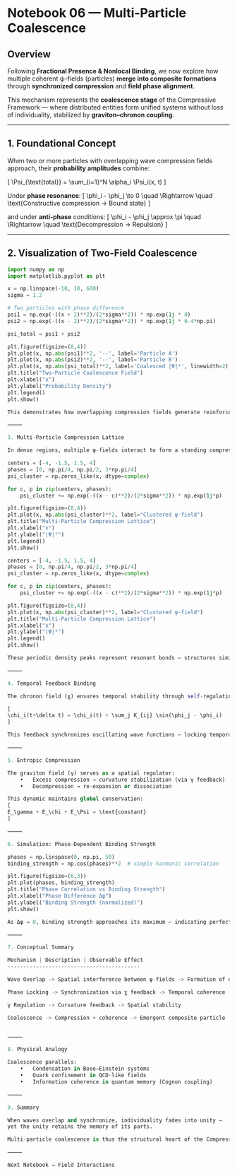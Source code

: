 # Notebook 06 — Multi-Particle Coalescence

## Overview

Following **Fractional Presence & Nonlocal Binding**, we now explore how multiple coherent ψ-fields (particles) **merge into composite formations** through **synchronized compression** and **field phase alignment**.

This mechanism represents the **coalescence stage** of the Compressive Framework — where distributed entities form unified systems without loss of individuality, stabilized by **graviton–chronon coupling**.

---

## 1. Foundational Concept

When two or more particles with overlapping wave compression fields approach,
their **probability amplitudes** combine:

\[
\Psi_{\text{total}} = \sum_{i=1}^N \alpha_i \Psi_i(x, t)
\]

Under **phase resonance**:
\[
\phi_i - \phi_j \to 0 \quad \Rightarrow \quad \text{Constructive compression → Bound state}
\]

and under **anti-phase** conditions:
\[
\phi_i - \phi_j \approx \pi \quad \Rightarrow \quad \text{Decompression → Repulsion}
\]

---

## 2. Visualization of Two-Field Coalescence

```python
import numpy as np
import matplotlib.pyplot as plt

x = np.linspace(-10, 10, 600)
sigma = 1.2

# Two particles with phase difference
psi1 = np.exp(-((x + 2)**2)/(2*sigma**2)) * np.exp(1j * 0)
psi2 = np.exp(-((x - 2)**2)/(2*sigma**2)) * np.exp(1j * 0.4*np.pi)

psi_total = psi1 + psi2

plt.figure(figsize=(8,4))
plt.plot(x, np.abs(psi1)**2, '--', label='Particle A')
plt.plot(x, np.abs(psi2)**2, '--', label='Particle B')
plt.plot(x, np.abs(psi_total)**2, label='Coalesced |Ψ|²', linewidth=2)
plt.title("Two-Particle Coalescence Field")
plt.xlabel("x")
plt.ylabel("Probability Density")
plt.legend()
plt.show()

This demonstrates how overlapping compression fields generate reinforced nodes of density — the precursors of stable composite particles.

⸻

3. Multi-Particle Compression Lattice

In dense regions, multiple ψ-fields interact to form a standing compression lattice, dynamically stable due to phase balance.

centers = [-4, -1.5, 1.5, 4]
phases = [0, np.pi/4, np.pi/2, 3*np.pi/4]
psi_cluster = np.zeros_like(x, dtype=complex)

for c, p in zip(centers, phases):
    psi_cluster += np.exp(-((x - c)**2)/(2*sigma**2)) * np.exp(1j*p)

plt.figure(figsize=(8,4))
plt.plot(x, np.abs(psi_cluster)**2, label="Clustered ψ-field")
plt.title("Multi-Particle Compression Lattice")
plt.xlabel("x")
plt.ylabel("|Ψ|²")
plt.legend()
plt.show()

centers = [-4, -1.5, 1.5, 4]
phases = [0, np.pi/4, np.pi/2, 3*np.pi/4]
psi_cluster = np.zeros_like(x, dtype=complex)

for c, p in zip(centers, phases):
    psi_cluster += np.exp(-((x - c)**2)/(2*sigma**2)) * np.exp(1j*p)

plt.figure(figsize=(8,4))
plt.plot(x, np.abs(psi_cluster)**2, label="Clustered ψ-field")
plt.title("Multi-Particle Compression Lattice")
plt.xlabel("x")
plt.ylabel("|Ψ|²")
plt.legend()
plt.show()

These periodic density peaks represent resonant bonds — structures similar to phonon modes or quantum condensates.

⸻

4. Temporal Feedback Binding

The chronon field (χ) ensures temporal stability through self-regulating phase alignment:

[
\chi_i(t+\delta t) = \chi_i(t) + \sum_j K_{ij} \sin(\phi_j - \phi_i)
]

This feedback synchronizes oscillating wave functions — locking temporal rhythm across the system.

⸻

5. Entropic Compression

The graviton field (γ) serves as a spatial regulator:
	•	Excess compression → curvature stabilization (via γ feedback)
	•	Decompression → re-expansion or dissociation

This dynamic maintains global conservation:
[
E_\gamma + E_\chi + E_\Psi = \text{constant}
]

⸻

6. Simulation: Phase-Dependent Binding Strength

phases = np.linspace(0, np.pi, 50)
binding_strength = np.cos(phases)**2  # simple harmonic correlation

plt.figure(figsize=(6,3))
plt.plot(phases, binding_strength)
plt.title("Phase Correlation vs Binding Strength")
plt.xlabel("Phase Difference Δφ")
plt.ylabel("Binding Strength (normalized)")
plt.show()

As Δφ → 0, binding strength approaches its maximum — indicating perfect phase alignment.

⸻

7. Conceptual Summary

Mechanism | Description | Observable Effect
------------------------------------------

Wave Overlap -> Spatial interference between ψ-fields -> Formation of density nodes

Phase Locking -> Synchronization via χ feedback -> Temporal coherence

γ Regulation -> Curvature feedback -> Spatial stability

Coalescence -> Compression + coherence -> Emergent composite particle


⸻

8. Physical Analogy

Coalescence parallels:
	•	Condensation in Bose–Einstein systems
	•	Quark confinement in QCD-like fields
	•	Information coherence in quantum memory (Cognon coupling)

⸻

9. Summary

When waves overlap and synchronize, individuality fades into unity —
yet the unity retains the memory of its parts.

Multi-particle coalescence is thus the structural heart of the Compressive Framework, establishing the bridge from individual field dynamics to collective matter organization.

⸻

Next Notebook → Field Interactions￼


